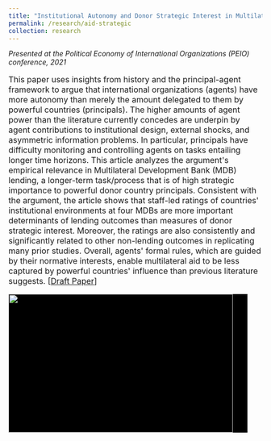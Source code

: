 ```yaml
---
title: "Institutional Autonomy and Donor Strategic Interest in Multilateral Foreign Aid: Rules vs. Influence "
permalink: /research/aid-strategic
collection: research
---
```


<style>
.thumbnailas {
    background-color: black;
    height: 275px;
    display: inline-block; 
    background-size: cover; 
    background-position: center center;
    background-repeat: no-repeat;
}
</style>

*Presented at the Political Economy of International Organizations (PEIO) conference, 2021*

<p style="font-size: 12pt; width: 100%; text-align: left;">This paper uses insights from history and the principal-agent framework to argue that international organizations (agents) have more autonomy than merely the amount delegated to them by powerful countries (principals). The higher amounts of agent power than the literature currently concedes are underpin by agent contributions to institutional design, external shocks, and asymmetric information problems. In particular, principals have difficulty monitoring and controlling agents on tasks entailing longer time horizons. This article analyzes the argument's empirical relevance in Multilateral Development Bank (MDB) lending, a longer-term task/process that is of high strategic importance to powerful donor country principals. Consistent with the argument, the article shows that staff-led ratings of countries' institutional environments at four MDBs are more important determinants of lending outcomes than measures of donor strategic interest. Moreover, the ratings are also consistently and significantly related to other non-lending outcomes in replicating many prior studies. Overall, agents' formal rules, which are guided by their normative interests, enable multilateral aid to be less captured by powerful countries' influence than previous literature suggests.  [<a href="https://mikedenly.com/files/aid-strategic.pdf">Draft Paper</a>]</p>

<p style="font-size: 12pt; width: 100%; text-align: left;"><img src="/images/foreign_aid.png" class="thumbnailas" style="width: 94%;"></p>